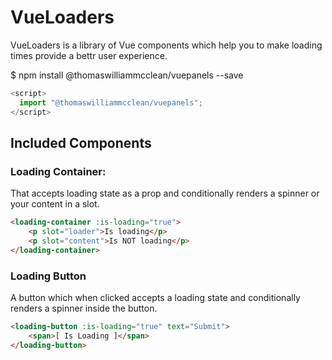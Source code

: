 # VueLoaders
VueLoaders is a library of Vue components which help you to make loading times provide a bettr user experience.

$ npm install @thomaswilliammcclean/vuepanels --save

```javascript
<script>
  import "@thomaswilliammcclean/vuepanels";
</script>
```

## Included Components
### Loading Container:
That accepts loading state as a prop and conditionally renders a spinner or your content in a slot.
```html
<loading-container :is-loading="true">
    <p slot="loader">Is loading</p>
    <p slot="content">Is NOT loading</p>
</loading-container>
```

### Loading Button
A button which when clicked accepts a loading state and conditionally renders a spinner inside the button.
```html
<loading-button :is-loading="true" text="Submit">
    <span>[ Is Loading ]</span>
</loading-button>
```
